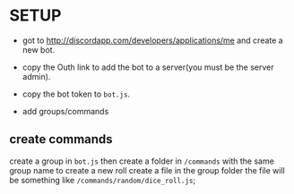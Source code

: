 # SETUP

- got to http://discordapp.com/developers/applications/me and create a new bot.

- copy the Outh link to add the bot to a server(you must be the server admin).

- copy the bot token to `bot.js`.
- add groups/commands

## create commands
create a group in `bot.js` then create a folder in `/commands` with the same group name to create a new roll create a file in the group folder the file will be something like `/commands/random/dice_roll.js`;